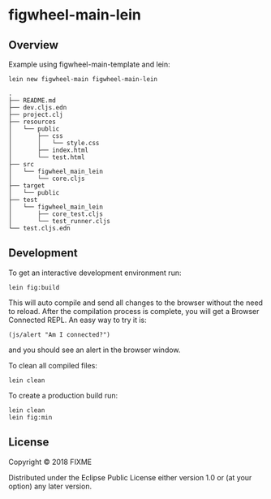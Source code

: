 # figwheel-main-lein

## Overview

Example using figwheel-main-template and lein:

`lein new figwheel-main figwheel-main-lein`

```
.
├── README.md
├── dev.cljs.edn
├── project.clj
├── resources
│   └── public
│       ├── css
│       │   └── style.css
│       ├── index.html
│       └── test.html
├── src
│   └── figwheel_main_lein
│       └── core.cljs
├── target
│   └── public
├── test
│   └── figwheel_main_lein
│       ├── core_test.cljs
│       └── test_runner.cljs
└── test.cljs.edn
```

## Development

To get an interactive development environment run:

    lein fig:build

This will auto compile and send all changes to the browser without the
need to reload. After the compilation process is complete, you will
get a Browser Connected REPL. An easy way to try it is:

    (js/alert "Am I connected?")

and you should see an alert in the browser window.

To clean all compiled files:

	lein clean

To create a production build run:

	lein clean
	lein fig:min


## License

Copyright © 2018 FIXME

Distributed under the Eclipse Public License either version 1.0 or (at your option) any later version.
